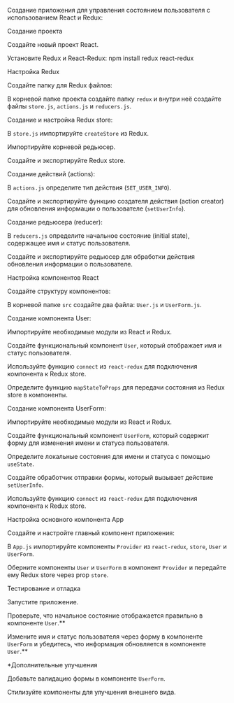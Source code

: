 Создание приложения для управления состоянием пользователя с использованием React и Redux:

Создание проекта

Создайте новый проект React.

Установите Redux и React-Redux: npm install redux react-redux

Настройка Redux

Создайте папку для Redux файлов:

В корневой папке проекта создайте папку `redux` и внутри неё создайте файлы `store.js`, `actions.js` и `reducers.js`.

Создание и настройка Redux store:

В `store.js` импортируйте `createStore` из Redux.

Импортируйте корневой редьюсер.

Создайте и экспортируйте Redux store.

Создание действий (actions):

В `actions.js` определите тип действия (`SET_USER_INFO`).

Создайте и экспортируйте функцию создателя действия (action creator) для обновления информации о пользователе (`setUserInfo`).

Создание редьюсера (reducer):

В `reducers.js` определите начальное состояние (initial state), содержащее имя и статус пользователя.

Создайте и экспортируйте редьюсер для обработки действия обновления информации о пользователе.

Настройка компонентов React

Создайте структуру компонентов:

В корневой папке `src` создайте два файла: `User.js` и `UserForm.js`.

Создание компонента User:

Импортируйте необходимые модули из React и Redux.

Создайте функциональный компонент `User`, который отображает имя и статус пользователя.

Используйте функцию `connect` из `react-redux` для подключения компонента к Redux store.

Определите функцию `mapStateToProps` для передачи состояния из Redux store в компоненты.

Создание компонента UserForm:

Импортируйте необходимые модули из React и Redux.

Создайте функциональный компонент `UserForm`, который содержит форму для изменения имени и статуса пользователя.

Определите локальные состояния для имени и статуса с помощью `useState`.

Создайте обработчик отправки формы, который вызывает действие `setUserInfo`.

Используйте функцию `connect` из `react-redux` для подключения компонента к Redux store.

Настройка основного компонента App

Создайте и настройте главный компонент приложения:

В `App.js` импортируйте компоненты `Provider` из `react-redux`, `store`, `User` и `UserForm`.

Оберните компоненты `User` и `UserForm` в компонент `Provider` и передайте ему Redux store через prop `store`.

Тестирование и отладка

Запустите приложение.

Проверьте, что начальное состояние отображается правильно в компоненте `User`.\*\*

Измените имя и статус пользователя через форму в компоненте `UserForm` и убедитесь, что информация обновляется в компоненте `User`.\*\*

\*Дополнительные улучшения

Добавьте валидацию формы в компоненте `UserForm`.

Стилизуйте компоненты для улучшения внешнего вида.
